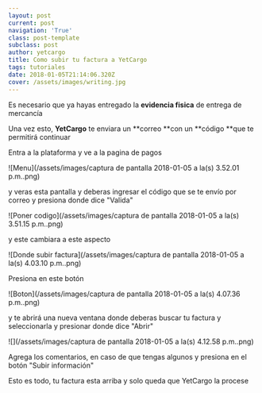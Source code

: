 ```yaml
---
layout: post
current: post
navigation: 'True'
class: post-template
subclass: post
author: yetcargo
title: Como subir tu factura a YetCargo
tags: tutoriales
date: 2018-01-05T21:14:06.320Z
cover: /assets/images/writing.jpg
---
```

Es necesario que ya hayas entregado la **evidencia fisica** de entrega de mercancía

Una vez esto, **YetCargo** te enviara un **correo **con un **código **que te permitirá continuar

Entra a la plataforma y ve a la pagina de pagos

![Menu](/assets/images/captura de pantalla 2018-01-05 a la(s) 3.52.01 p.m..png)

y veras esta pantalla y deberas ingresar el código que se te envío por correo y presiona donde dice "Valida"

![Poner codigo](/assets/images/captura de pantalla 2018-01-05 a la(s) 3.51.15 p.m..png)

y este cambiara a este aspecto

![Donde subir factura](/assets/images/captura de pantalla 2018-01-05 a la(s) 4.03.10 p.m..png)

Presiona en este botón

![Boton](/assets/images/captura de pantalla 2018-01-05 a la(s) 4.07.36 p.m..png)

y te abrirá una nueva ventana donde deberas buscar tu factura y seleccionarla y presionar donde dice "Abrir"

![](/assets/images/captura de pantalla 2018-01-05 a la(s) 4.12.58 p.m..png)

Agrega los comentarios, en caso de que tengas algunos y presiona en el botón "Subir información"

Esto es todo, tu factura esta arriba y solo queda que YetCargo la procese
